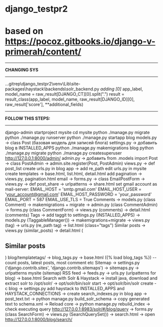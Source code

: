 # django_testpr2
# based on https://pocoz.gitbooks.io/django-v-primerah/content/

***
**CHANGING SYS**
***
...gitrep\django_testpr2\venv\Lib\site-packages\haystack\backends\solr_backend.py 
_adding [0]_
app_label, model_name = raw_result[DJANGO_CT][0].split(".")
result = result_class(app_label, model_name, raw_result[DJANGO_ID][0], raw_result['score'], **additional_fields)

***
**FOLLOW THIS STEPS:**
***
django-admin startproject mysite
cd mysite
python ./manage.py migrate
python ./manage.py runserver
python ./manage.py startapp blog
models.py -> class Post (базовая модель для записей блога)
settings.py -> добавить blog в INSTALLED_APPS
python ./manage.py makemigrations blog
python ./manage.py migrate
python ./manage.py createsuperuser
http://127.0.0.1:8000/admin/
admin.py -> добавить from .models import Post -> class PostAdmin -> admin.site.register(Post, PostAdmin)
views.py -> def post_list
create urls.py in blog app -> add re_path
edit urls.py in mysite
create templates -> base.html, list.html, detail.html
add pagination -> views.py, pagination.html
email -> forms.py -> class EmailPostForm -> views.py -> def post_share -> urlpatterns -> share.html
set gmail account as mail-server:
EMAIL_HOST = 'smtp.gmail.com'
EMAIL_HOST_USER = 'your_account@gmail.com'
EMAIL_HOST_PASSWORD = 'your_password'
EMAIL_PORT = 587
EMAIL_USE_TLS = True
Comments -> models.py (class Comment) -> makemigrations + migrate -> admin.py (class CommentAdmin)
-> forms.py (class CommentForm) -> views.py (comments) -> detail.html (comments)
Tags -> add taggit to  settings.py (INSTALLED_APPS) -> models.py (TaggableManager()) -> makemigrations+migrate
-> views.py (tag) -> urls.py (re_path tag) -> list.html (class="tags")
Similar posts -> views.py (similar_posts) -> detail.html (<h2>Similar posts</h2>)
blog/templatetags/ -> blog_tags.py -> base.html ({% load blog_tags %}) -- count posts, latest posts, most comment etc
Sitemap -> settings.py ('django.contrib.sites', 'django.contrib.sitemaps') -> sitemaps.py -> urlpatterns mysite (sitemap)
RSS feed -> feeds.py -> urls.py (urlpatterns for blog) -> base.html
Search with Solr & Haystack -> install java, download and extract solr to /opt/solr/ 
-> opt/solr/bin/solr start -> opt/solr/bin/solr create -c blog
-> settings.py add haystack to INSTALLED_APPS and HAYSTACK_CONNECTIONS
-> create search_indexes.py in blog app -> post_text.txt -> python manage.py build_solr_schema
-> copy generated text to schema.xml
-> Reload core -> python manage.py rebuild_index 
-> check executing query http://127.0.0.1:8983/solr/#/blog/query
-> forms.py (class SearchForm) -> views.py (SearchQuerySet()) -> search.html
-> open http://127.0.0.1:8000/blog/search/
